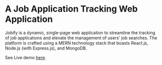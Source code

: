 # A Job Application Tracking Web Application


Jobify is a dynamic, single-page web application to streamline the tracking of job applications and elevate the management of users' job searches. The platform is crafted using a MERN technology stack that boasts React.js, Node.js (with Express.js), and MongoDB.

See Live demo [here](https://job-tracker-vwku.onrender.com).
